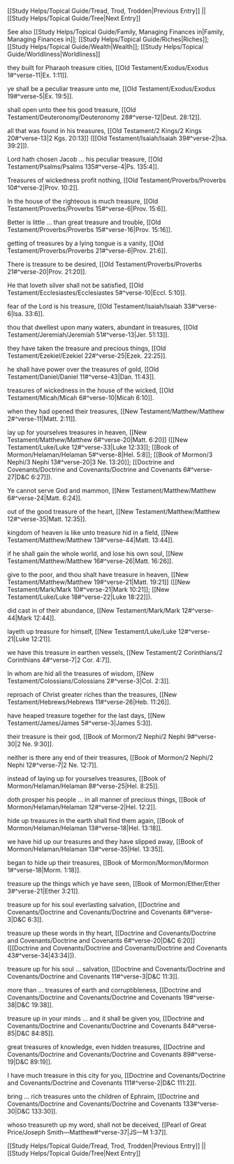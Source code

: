 [[Study Helps/Topical Guide/Tread, Trod, Trodden|Previous Entry]]  ||  [[Study Helps/Topical Guide/Tree|Next Entry]]

 See also [[Study Helps/Topical Guide/Family, Managing Finances in|Family, Managing Finances in]]; [[Study Helps/Topical Guide/Riches|Riches]]; [[Study Helps/Topical Guide/Wealth|Wealth]]; [[Study Helps/Topical Guide/Worldliness|Worldliness]]

 they built for Pharaoh treasure cities, [[Old Testament/Exodus/Exodus 1#^verse-11|Ex. 1:11]].

 ye shall be a peculiar treasure unto me, [[Old Testament/Exodus/Exodus 19#^verse-5|Ex. 19:5]].

 shall open unto thee his good treasure, [[Old Testament/Deuteronomy/Deuteronomy 28#^verse-12|Deut. 28:12]].

 all that was found in his treasures, [[Old Testament/2 Kings/2 Kings 20#^verse-13|2 Kgs. 20:13]] ([[Old Testament/Isaiah/Isaiah 39#^verse-2|Isa. 39:2]]).

 Lord hath chosen Jacob ... his peculiar treasure, [[Old Testament/Psalms/Psalms 135#^verse-4|Ps. 135:4]].

 Treasures of wickedness profit nothing, [[Old Testament/Proverbs/Proverbs 10#^verse-2|Prov. 10:2]].

 In the house of the righteous is much treasure, [[Old Testament/Proverbs/Proverbs 15#^verse-6|Prov. 15:6]].

 Better is little ... than great treasure and trouble, [[Old Testament/Proverbs/Proverbs 15#^verse-16|Prov. 15:16]].

 getting of treasures by a lying tongue is a vanity, [[Old Testament/Proverbs/Proverbs 21#^verse-6|Prov. 21:6]].

 There is treasure to be desired, [[Old Testament/Proverbs/Proverbs 21#^verse-20|Prov. 21:20]].

 He that loveth silver shall not be satisfied, [[Old Testament/Ecclesiastes/Ecclesiastes 5#^verse-10|Eccl. 5:10]].

 fear of the Lord is his treasure, [[Old Testament/Isaiah/Isaiah 33#^verse-6|Isa. 33:6]].

 thou that dwellest upon many waters, abundant in treasures, [[Old Testament/Jeremiah/Jeremiah 51#^verse-13|Jer. 51:13]].

 they have taken the treasure and precious things, [[Old Testament/Ezekiel/Ezekiel 22#^verse-25|Ezek. 22:25]].

 he shall have power over the treasures of gold, [[Old Testament/Daniel/Daniel 11#^verse-43|Dan. 11:43]].

 treasures of wickedness in the house of the wicked, [[Old Testament/Micah/Micah 6#^verse-10|Micah 6:10]].

 when they had opened their treasures, [[New Testament/Matthew/Matthew 2#^verse-11|Matt. 2:11]].

 lay up for yourselves treasures in heaven, [[New Testament/Matthew/Matthew 6#^verse-20|Matt. 6:20]] ([[New Testament/Luke/Luke 12#^verse-33|Luke 12:33]]; [[Book of Mormon/Helaman/Helaman 5#^verse-8|Hel. 5:8]]; [[Book of Mormon/3 Nephi/3 Nephi 13#^verse-20|3 Ne. 13:20]]; [[Doctrine and Covenants/Doctrine and Covenants/Doctrine and Covenants 6#^verse-27|D&C 6:27]]).

 Ye cannot serve God and mammon, [[New Testament/Matthew/Matthew 6#^verse-24|Matt. 6:24]].

 out of the good treasure of the heart, [[New Testament/Matthew/Matthew 12#^verse-35|Matt. 12:35]].

 kingdom of heaven is like unto treasure hid in a field, [[New Testament/Matthew/Matthew 13#^verse-44|Matt. 13:44]].

 if he shall gain the whole world, and lose his own soul, [[New Testament/Matthew/Matthew 16#^verse-26|Matt. 16:26]].

 give to the poor, and thou shalt have treasure in heaven, [[New Testament/Matthew/Matthew 19#^verse-21|Matt. 19:21]] ([[New Testament/Mark/Mark 10#^verse-21|Mark 10:21]]; [[New Testament/Luke/Luke 18#^verse-22|Luke 18:22]]).

 did cast in of their abundance, [[New Testament/Mark/Mark 12#^verse-44|Mark 12:44]].

 layeth up treasure for himself, [[New Testament/Luke/Luke 12#^verse-21|Luke 12:21]].

 we have this treasure in earthen vessels, [[New Testament/2 Corinthians/2 Corinthians 4#^verse-7|2 Cor. 4:7]].

 In whom are hid all the treasures of wisdom, [[New Testament/Colossians/Colossians 2#^verse-3|Col. 2:3]].

 reproach of Christ greater riches than the treasures, [[New Testament/Hebrews/Hebrews 11#^verse-26|Heb. 11:26]].

 have heaped treasure together for the last days, [[New Testament/James/James 5#^verse-3|James 5:3]].

 their treasure is their god, [[Book of Mormon/2 Nephi/2 Nephi 9#^verse-30|2 Ne. 9:30]].

 neither is there any end of their treasures, [[Book of Mormon/2 Nephi/2 Nephi 12#^verse-7|2 Ne. 12:7]].

 instead of laying up for yourselves treasures, [[Book of Mormon/Helaman/Helaman 8#^verse-25|Hel. 8:25]].

 doth prosper his people ... in all manner of precious things, [[Book of Mormon/Helaman/Helaman 12#^verse-2|Hel. 12:2]].

 hide up treasures in the earth shall find them again, [[Book of Mormon/Helaman/Helaman 13#^verse-18|Hel. 13:18]].

 we have hid up our treasures and they have slipped away, [[Book of Mormon/Helaman/Helaman 13#^verse-35|Hel. 13:35]].

 began to hide up their treasures, [[Book of Mormon/Mormon/Mormon 1#^verse-18|Morm. 1:18]].

 treasure up the things which ye have seen, [[Book of Mormon/Ether/Ether 3#^verse-21|Ether 3:21]].

 treasure up for his soul everlasting salvation, [[Doctrine and Covenants/Doctrine and Covenants/Doctrine and Covenants 6#^verse-3|D&C 6:3]].

 treasure up these words in thy heart, [[Doctrine and Covenants/Doctrine and Covenants/Doctrine and Covenants 6#^verse-20|D&C 6:20]] ([[Doctrine and Covenants/Doctrine and Covenants/Doctrine and Covenants 43#^verse-34|43:34]]).

 treasure up for his soul ... salvation, [[Doctrine and Covenants/Doctrine and Covenants/Doctrine and Covenants 11#^verse-3|D&C 11:3]].

 more than ... treasures of earth and corruptibleness, [[Doctrine and Covenants/Doctrine and Covenants/Doctrine and Covenants 19#^verse-38|D&C 19:38]].

 treasure up in your minds ... and it shall be given you, [[Doctrine and Covenants/Doctrine and Covenants/Doctrine and Covenants 84#^verse-85|D&C 84:85]].

 great treasures of knowledge, even hidden treasures, [[Doctrine and Covenants/Doctrine and Covenants/Doctrine and Covenants 89#^verse-19|D&C 89:19]].

 I have much treasure in this city for you, [[Doctrine and Covenants/Doctrine and Covenants/Doctrine and Covenants 111#^verse-2|D&C 111:2]].

 bring ... rich treasures unto the children of Ephraim, [[Doctrine and Covenants/Doctrine and Covenants/Doctrine and Covenants 133#^verse-30|D&C 133:30]].

 whoso treasureth up my word, shall not be deceived, [[Pearl of Great Price/Joseph Smith—Matthew#^verse-37|JS—M 1:37]].

[[Study Helps/Topical Guide/Tread, Trod, Trodden|Previous Entry]]  ||  [[Study Helps/Topical Guide/Tree|Next Entry]]